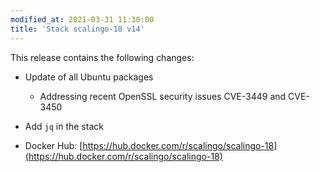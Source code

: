```yaml
---
modified_at: 2021-03-31 11:30:00
title: 'Stack scalingo-18 v14'
---
```


This release contains the following changes:
* Update of all Ubuntu packages
  * Addressing recent OpenSSL security issues CVE-3449 and CVE-3450
* Add `jq` in the stack


* Docker Hub: [https://hub.docker.com/r/scalingo/scalingo-18](https://hub.docker.com/r/scalingo/scalingo-18)
